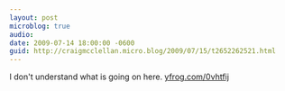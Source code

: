 ```yaml
---
layout: post
microblog: true
audio: 
date: 2009-07-14 18:00:00 -0600
guid: http://craigmcclellan.micro.blog/2009/07/15/t2652262521.html
---
```

I don't understand what is going on here.  [yfrog.com/0vhtfij](http://yfrog.com/0vhtfij)
